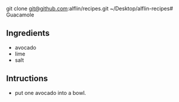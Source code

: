 git clone git@github.com:alflin/recipes.git ~/Desktop/alflin-recipes# Guacamole
## Ingredients
* avocado
* lime
* salt
## Intructions
* put one avocado into a bowl.
